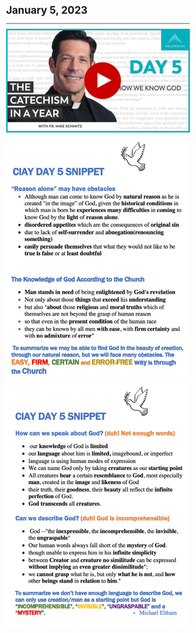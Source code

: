 # January 5, 2023
---

[![How We Know God](https://raw.githubusercontent.com/fernal73/CIAY/main/January/jpgs/Day005.jpg)](https://youtu.be/XscjbW08sHk "How We Know God")

![Day 5 Snippet1](https://github.com/fernal73/CIAY/blob/main/January/jpgs/Day5Snippet1.jpg?raw=true)
![Day 5 Snippet2](https://github.com/fernal73/CIAY/blob/main/January/jpgs/Day5Snippet2.jpg?raw=true)
